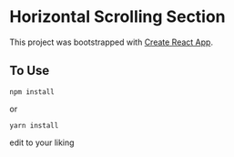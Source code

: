 # Horizontal Scrolling Section

This project was bootstrapped with [Create React App](https://github.com/facebook/create-react-app).

## To Use

```npm
npm install
```

or

```npm
yarn install
```

edit to your liking
